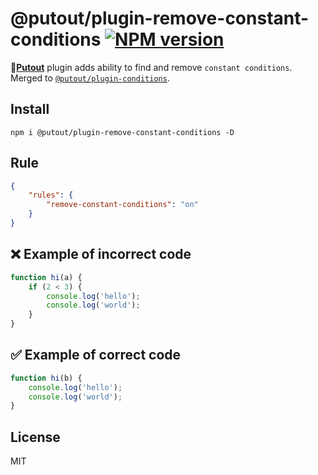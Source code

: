 # @putout/plugin-remove-constant-conditions [![NPM version][NPMIMGURL]][NPMURL]

[NPMIMGURL]: https://img.shields.io/npm/v/@putout/plugin-remove-constant-conditions.svg?style=flat&longCache=true
[NPMURL]: https://npmjs.org/package/@putout/plugin-remove-constant-conditions"npm"

🐊[**Putout**](https://github.com/coderaiser/putout) plugin adds ability to find and remove `constant conditions`. Merged to [`@putout/plugin-conditions`](https://www.npmjs.com/package/@putout/plugin-conditions).

## Install

```
npm i @putout/plugin-remove-constant-conditions -D
```

## Rule

```json
{
    "rules": {
        "remove-constant-conditions": "on"
    }
}
```

## ❌ Example of incorrect code

```js
function hi(a) {
    if (2 < 3) {
        console.log('hello');
        console.log('world');
    }
}
```

## ✅ Example of correct code

```js
function hi(b) {
    console.log('hello');
    console.log('world');
}
```

## License

MIT
